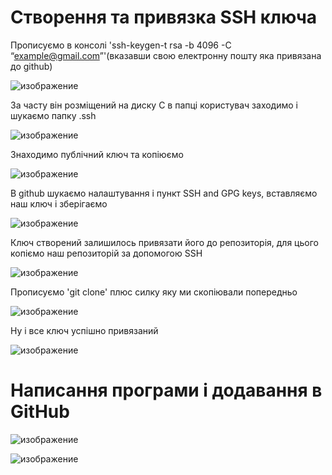 # Створення та привязка SSH ключа

Прописуємо в консолі 'ssh-keygen-t rsa -b 4096 -C “example@gmail.com”'(вказавши свою електронну пошту яка привязана до github)

![изображение](https://user-images.githubusercontent.com/50421230/124351957-1e3a8c00-dc06-11eb-9906-32b3e1e60a19.png)

За часту він розміщений на диску C в папці користувач заходимо і шукаємо папку .ssh

![изображение](https://user-images.githubusercontent.com/50421230/124352074-bf294700-dc06-11eb-8735-72c3c0d8f04a.png)

Знаходимо публічний ключ та копіюємо

![изображение](https://user-images.githubusercontent.com/50421230/124352438-cd786280-dc08-11eb-88a9-442d40057212.png)

В github шукаємо налаштування і пункт SSH and GPG keys, вставляємо наш ключ і зберігаємо

![изображение](https://user-images.githubusercontent.com/50421230/124352660-652a8080-dc0a-11eb-9598-c30ebc13f434.png)

Ключ створений залишилось привязати його до репозиторія, для цього копіємо наш репозиторій за допомогою SSH

![изображение](https://user-images.githubusercontent.com/50421230/124352761-0fa2a380-dc0b-11eb-9b58-837bcc849046.png)

Прописуємо 'git clone' плюс силку яку ми скопіювали попередньо

![изображение](https://user-images.githubusercontent.com/50421230/124352785-3d87e800-dc0b-11eb-883e-d0998bb7739f.png)

Ну і все ключ успішно привязаний

![изображение](https://user-images.githubusercontent.com/50421230/124352803-67d9a580-dc0b-11eb-9529-531066c43c88.png)

# Написання програми і додавання в GitHub

![изображение](https://user-images.githubusercontent.com/50421230/124354732-1be02e00-dc16-11eb-829f-e63fbc1b5c5b.png)

![изображение](https://user-images.githubusercontent.com/50421230/124354912-2ea73280-dc17-11eb-82a6-a59d12459621.png)
